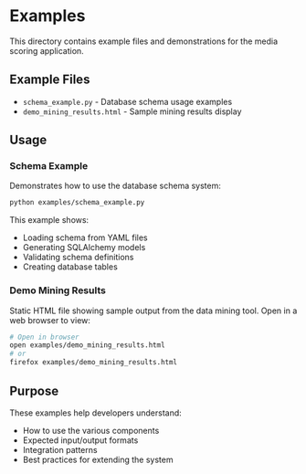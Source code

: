 # Examples

This directory contains example files and demonstrations for the media scoring application.

## Example Files

- `schema_example.py` - Database schema usage examples
- `demo_mining_results.html` - Sample mining results display

## Usage

### Schema Example
Demonstrates how to use the database schema system:
```bash
python examples/schema_example.py
```

This example shows:
- Loading schema from YAML files
- Generating SQLAlchemy models
- Validating schema definitions
- Creating database tables

### Demo Mining Results
Static HTML file showing sample output from the data mining tool. Open in a web browser to view:
```bash
# Open in browser
open examples/demo_mining_results.html
# or
firefox examples/demo_mining_results.html
```

## Purpose

These examples help developers understand:
- How to use the various components
- Expected input/output formats
- Integration patterns
- Best practices for extending the system